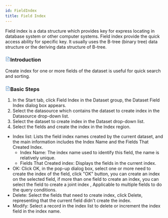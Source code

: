 ```yaml
---
id: FieldIndex
title: Field Index
---
```

Field index is a data structure which provides key for express locating in database system or other computer systems. Field index provide the quick access ability for specific key. It usually uses the B-tree (binary tree) data structure or the deriving data structure of B-tree.

### ![](../../img/read.gif)Introduction

Create index for one or more fields of the dataset is useful for quick search and sorting.

### ![](../../img/read.gif)Basic Steps

  1. In the Start tab, click Field Index in the Dataset group, the Dataset Field Index dialog box appears. 
  2. Select the datasource which contains the dataset to create index in the Datasource drop-down list.
  3. Select the dataset to create index in the Dataset drop-down list.
  4. Select the fields and create the index in the Index region. 
  * Index list: Lists the field index names created by the current dataset, and the main information includes the Index Name and the Fields That Created Index. 
    * Index Name: The index name used to identify this field, the name is relatively unique.
    * Fields That Created index: Displays the fields in the current index.
  * OK: Click OK, in the pop-up dialog box, select one or more need to create the index of the field, click "OK" button, you can create an index on the selected field, if more than one field to create an index, you can select the field to create a joint index , Applicable to multiple fields to do the query conditions.
  * Delete: Select the fields that need to create index, click Delete, representing that the current field didn't create the index.
  * Modify: Select a record in the index list to delete or increment the index field in the index name.
<!--<li>Select All: Select all the fields in the list.

    * Select Inverse: Select the currently not selected contents in the current list, unchecked the currently selected contents.
  5. Click **Close** button to close the window.